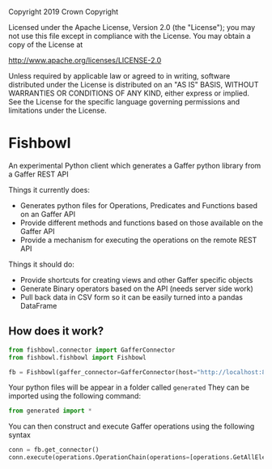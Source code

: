 Copyright 2019 Crown Copyright

Licensed under the Apache License, Version 2.0 (the "License");
you may not use this file except in compliance with the License.
You may obtain a copy of the License at

  http://www.apache.org/licenses/LICENSE-2.0

Unless required by applicable law or agreed to in writing, software
distributed under the License is distributed on an "AS IS" BASIS,
WITHOUT WARRANTIES OR CONDITIONS OF ANY KIND, either express or implied.
See the License for the specific language governing permissions and
limitations under the License.


Fishbowl
============================

An experimental Python client which generates a Gaffer python library from a Gaffer REST API

Things it currently does:
* Generates python files for Operations, Predicates and Functions based on an Gaffer API
* Provide different methods and functions based on those available on the Gaffer API
* Provide a mechanism for executing the operations on the remote REST API

Things it should do:
* Provide shortcuts for creating views and other Gaffer specific objects
* Generate Binary operators based on the API (needs server side work)
* Pull back data in CSV form so it can be easily turned into a pandas DataFrame

## How does it work?

```python
from fishbowl.connector import GafferConnector
from fishbowl.fishbowl import Fishbowl

fb = Fishbowl(gaffer_connector=GafferConnector(host="http://localhost:8080/rest/latest"))
```
Your python files will be appear in a folder called `generated`
They can be imported using the following command:
```python
from generated import *
```

You can then construct and execute Gaffer operations using the following syntax

```python
conn = fb.get_connector()
conn.execute(operations.OperationChain(operations=[operations.GetAllElements(), operations.Count()]))
```